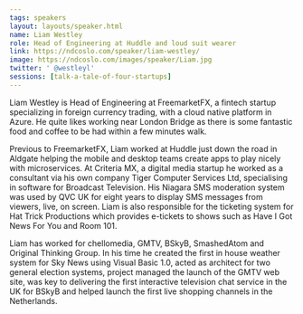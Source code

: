 ```yaml
---
tags: speakers
layout: layouts/speaker.html
name: Liam Westley
role: Head of Engineering at Huddle and loud suit wearer
link: https://ndcoslo.com/speaker/liam-westley/
image: https://ndcoslo.com/images/speaker/Liam.jpg
twitter: ' @westleyl'
sessions: [talk-a-tale-of-four-startups]
---
```

Liam Westley is Head of Engineering at FreemarketFX, a fintech startup specializing in foreign currency trading, with a cloud native platform in Azure. He quite likes working near London Bridge as there is some fantastic food and coffee to be had within a few minutes walk.

Previous to FreemarketFX, Liam worked at Huddle just down the road in Aldgate helping the mobile and desktop teams create apps to play nicely with microservices. At Criteria MX, a digital media startup he worked as a consultant via his own company Tiger Computer Services Ltd, specialising in software for Broadcast Television. His Niagara SMS moderation system was used by QVC UK for eight years to display SMS messages from viewers, live, on screen. Liam is also responsible for the ticketing system for Hat Trick Productions which provides e-tickets to shows such as Have I Got News For You and Room 101.

Liam has worked for chellomedia, GMTV, BSkyB, SmashedAtom and Original Thinking Group. In his time he created the first in house weather system for Sky News using Visual Basic 1.0, acted as architect for two general election systems, project managed the launch of the GMTV web site, was key to delivering the first interactive television chat service in the UK for BSkyB and helped launch the first live shopping channels in the Netherlands.
